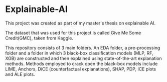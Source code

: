 # Explainable-AI

This project was created as part of my master's thesis on explainable AI.

The dataset that was used for this project is called Give Me Some Credit(GMC), taken from Kaggle.

This repository consists of 3 main folders.  An EDA folder, a pre-processing folder and a folder in which 3 black-box classification models (MLP, RF, XGB) are constructed and then explained using state-of-the-art explanation methods. Methods employed to crack open the black-box models include LIME, Anchors, DiCE (counterfactual explanations), SHAP, PDP, ICE plots and ALE plots.

